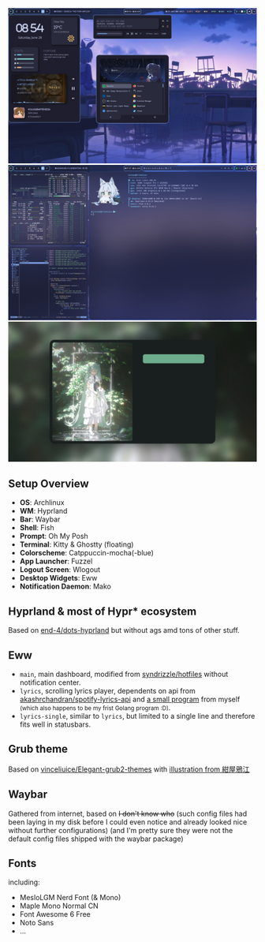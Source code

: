 <img src="https://github.com/Uyanide/backgrounds/blob/master/screenshots/desktop.jpg?raw=true"/>
<img src="https://github.com/Uyanide/backgrounds/blob/master/screenshots/tiling.jpg?raw=true"/>
<img src="https://github.com/Uyanide/backgrounds/blob/master/screenshots/grub.jpg?raw=true"/>

## Setup Overview

-   **OS**: Archlinux
-   **WM**: Hyprland
-   **Bar**: Waybar
-   **Shell**: Fish
-   **Prompt**: Oh My Posh
-   **Terminal**: Kitty & Ghostty (floating)
-   **Colorscheme**: Catppuccin-mocha(-blue)
-   **App Launcher**: Fuzzel
-   **Logout Screen**: Wlogout
-   **Desktop Widgets**: Eww
-   **Notification Daemon**: Mako

## Hyprland & most of Hypr\* ecosystem

Based on [end-4/dots-hyprland](https://github.com/end-4/dots-hyprland) but without ags amd tons of other stuff.

## Eww

-   `main`, main dashboard, modified from [syndrizzle/hotfiles](https://github.com/syndrizzle/hotfiles/tree/bspwm) without notification center.
-   `lyrics`, scrolling lyrics player, dependents on api from [akashrchandran/spotify-lyrics-api](https://github.com/akashrchandran/spotify-lyrics-api) and [a small program](https://github.com/Uyanide/spotify-lyrics) from myself <small>(which also happens to be my frist Golang program :D)</small>.
-   `lyrics-single`, similar to `lyrics`, but limited to a single line and therefore fits well in statusbars.

## Grub theme

Based on [vinceliuice/Elegant-grub2-themes](https://github.com/vinceliuice/Elegant-grub2-themes) with [illustration from 紺屋鴉江](https://www.pixiv.net/artworks/119683453)

## Waybar

Gathered from internet, based on <s>I don't know who</s> (such config files had been laying in my disk before I could even notice and already looked nice without further configurations) (and I'm pretty sure they were not the default config files shipped with the waybar package)

## Fonts

including:

-   MesloLGM Nerd Font (& Mono)
-   Maple Mono Normal CN
-   Font Awesome 6 Free
-   Noto Sans
-   ...
